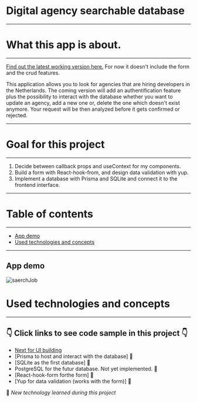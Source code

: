 # Digital agency searchable database

---

# What this app is about.
---

[Find out the latest working version here.](https://agency-find-g8m369018-p-nblt.vercel.app/) For now it doesn't include the form and the crud features.

This application allows you to look for agencies that are hiring developers in the Netherlands. The coming version will add an authentification feature plus the possibility to interact with the database whether you want to update an agency, add a new one or, delete the one which doesn't exist anymore. Your request will be then analyzed before it gets confirmed or rejected.

---

# Goal for this project
---

1. Decide between callback props and useContext for my components.
2. Build a form with React-hook-from, and design data validation with yup.
3. Implement a database with Prisma and SQLite and connect it to the frontend interface.

--- 

# Table of contents

---

- [App demo](#app-demo)
- [Used technologies and concepts](#used-technologies-and-concepts)

---

App demo
---

![saerchJob](https://user-images.githubusercontent.com/98712114/191301453-6a587936-1f2c-4ee9-99fb-3619c7a7e8a4.gif)

# Used technologies and concepts
---
## 👇 Click links to see code sample in this project 👇

- [Next for UI building](https://github.com/P-NBLT/static-website-project/blob/main/pages/index.js)
- [Prisma to host and interact with the database] 🐣
- [SQLite as the first database] 🐣
- PostgreSQL for the futur database. Not yet implemented. 🐣
- [React-hook-form forthe form] 🐣
- [Yup for data validation (works with the form)] 🐣

🐣 *New technology learned during this project*

